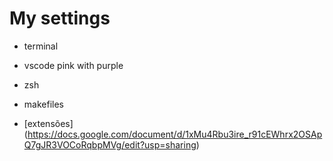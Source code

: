 # My settings
 
 - terminal

 - vscode pink with purple

 - zsh

 - makefiles
 
 - [extensões] (https://docs.google.com/document/d/1xMu4Rbu3ire_r91cEWhrx2OSApQ7gJR3VOCoRqbpMVg/edit?usp=sharing)
